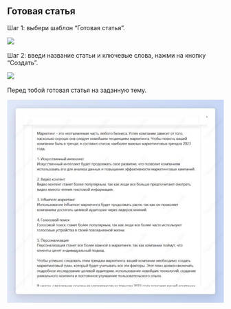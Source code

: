 ﻿## Готовая статья

Шаг 1: выбери шаблон “Готовая статья”.

![](../_media/Aspose.Words.b3890fd8-f8e5-4425-8ccc-acae17986637.012.png)

Шаг 2: введи название статьи и ключевые слова, нажми на кнопку “Создать”.

![](../_media/Aspose.Words.b3890fd8-f8e5-4425-8ccc-acae17986637.013.png)

Перед тобой готовая статья на заданную тему.

![](../_media/Aspose.Words.b3890fd8-f8e5-4425-8ccc-acae17986637.014.jpeg)
